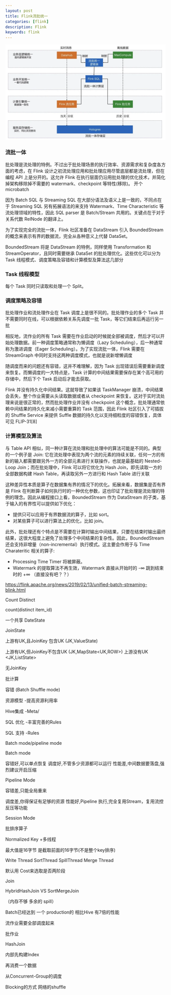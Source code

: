 ```yaml
---
layout: post
title: Flink流批统一
categories: [flink]
description: Flink
keywords: flink
---
```






![批流一体](/images/posts/批流一体.png)

### 流批一体

批处理是流处理的特例。不过出于批处理场景的执行效率、资源需求和复杂度各方面的考虑，在 Flink 设计之初流处理应用和批处理应用尽管底层都是流处理，但在编程 API 上是分开的。这允许 Flink 在执行层面仍沿用批处理的优化技术，并简化掉架构移除掉不需要的 watermark、checkpoint 等特性(移除)。 开个microbatch

因为 Batch SQL 与 Streaming SQL 在大部分语法及语义上是一致的，不同点在于 Streaming SQL 另有拓展语法的来支持 Watermark、Time Characteristic 等流处理领域的特性，因此 SQL parser 是 Batch/Stream 共用的。关键点在于对于关系代数 RelNode 的翻译上。



为了实现完全的流批一体，Flink 社区准备在 DataStream 引入 BoundedStream 的概念来表示有界的数据流，完全从各种意义上代替 DataSet。

BoundedStream 将是 DataStream 的特例，同样使用 Transformation 和 StreamOperator，且同时需要继承 DataSet 的批处理优化。这些优化可以分为 Task 线程模式、调度策略及容错和计算模型及算法这几部分



### Task 线程模型



每个 Task 同时只读取和处理一个 Split。



### 调度策略及容错



批处理作业和流处理作业在 Task 调度上是很不同的。批处理作业的多个 Task 并不需要同时在线，可以根据依赖关系先调度一批 Task，等它们结束后再运行另一批



相反地，流作业的所有 Task 需要在作业启动的时候就全部被调度，然后才可以开始处理数据。前一种调度策略通常称为懒调度（Lazy Scheduling），后一种通常称为激进调度（Eager Scheduling）。为了实现流批一体，Flink 需要在 StreamGraph 中同时支持这两种调度模式，也就是说新增懒调度



随调度而来的问题还有容错，这并不难理解，因为 Task 出现错误后需要重新调度来恢复。而懒调度的一大特点是，Task 计算的中间结果需要保存在某个高可用的存储中，然后下个 Task 启动后才能去获取。

Flink 并没有持久化中间结果。这就导致了如果该 TaskManager 崩溃，中间结果会丢失，整个作业需要从头读取数据或者从 checkpoint 来恢复。这对于实时流处理来说是很正常的，然而批处理作业并没有 checkpoint 这个概念，批处理通常依赖中间结果的持久化来减小需要重算的 Task 范围，因此 Flink 社区引入了可插拔的 Shuffle Service 来提供 Suffle 数据的持久化以支持细粒度的容错恢复，具体可见 FLIP-31[8]



### 计算模型及算法



与 Table API 相似，同一种计算在流处理和批处理中的算法可能是不同的。典型的一个例子是 Join: 它在流处理中表现为两个流的元素的持续关联，任何一方的有新的输入都需要跟另外一方的全部元素进行关联操作，也就是最基础的 Nested-Loop Join；而在批处理中，Flink 可以将它优化为 Hash Join，即先读取一方的全部数据构建 Hash Table，再读取另外一方进行和 Hash Table 进行关联



这种差异性本质是算子在数据集有界的情况下的优化。拓展来看，数据集是否有界是 Flink 在判断算子如何执行时的一种优化参数，这也印证了批处理是流处理的特例的理念。因此从编程接口上看，BoundedStream 作为 DataStream 的子类，基于输入的有界性可以提供如下优化：

- 提供只可以应用于有界数据流的算子，比如 sort。
- 对某些算子可以进行算法上的优化，比如 join。

此外，批处理还有个特点是不需要在计算时输出中间结果，只要在结束时输出最终结果，这很大程度上避免了处理多个中间结果的复杂性。因此，BoundedStream 还会支持非增量（non-incremental）执行模式。这主要会作用于与 Time Charateritic 相关的算子:

- Processing Time Timer 将被屏蔽。
- Watermark 的提取算法不再生效，Watermark 直接从开始时的 -∞ 跳到结束时的 +∞ （直接没有吧？？）





https://flink.apache.org/news/2019/02/13/unified-batch-streaming-blink.html

Count Distinct

count(distinct item_id)

一个共享 DateState

JoinState

上游有UK,且JoinKey 包含UK (JK,ValueState<Row>)

上游有UK,但JoinKey不包含UK (JK,MapState<UK,ROW>)
上游没有UK  <JK,ListState<Row>>

无JoinKey


批计算

容错 (Batch Shuffle mode)

资源模型 -提高资源利用率

Hive集成 -Meta/

SQL 优化 -丰富完善的Rules

SQL 支持 -Rules


Batch mode/pipeline mode

Batch mode

容错好,可以单点恢复
调度好,不管多少资源都可以运行
性能差,中间数据要落盘,强烈建议开启压缩


Pipeline Mode

容错差,只能全局重来

调度差,你得保证有足够的资源
性能好,Pipeline 执行,完全复用Stream，复用流控反压等功能


Session Mode


批排序算子  

Normalized Key +多线程

最大值是16字节 是截取前面的16字节(不是整个key排序)

Write Thread  SortThread SpillThread Merge Thread

默认用 Cost来选取是否两阶段 


Join

HybridHashJoin      VS    SortMergeJoin

（内存不够 多余的 spill）

Batch已经达到 一个 production的 相比Hive 有7倍的性能


流作业需要全部调度起来

批作业

HashJoin

内部先构建Index

再消费一个数据

从Concurrent-Group的调度

Blocking的方式 网络的shuffle